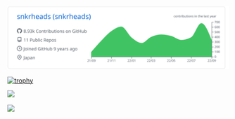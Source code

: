 [![](https://raw.githubusercontent.com/snkrheads/snkrheads/main/profile-summary-card-output/github/0-profile-details.svg)](https://github.com/vn7n24fzkq/github-profile-summary-cards)

[![trophy](https://github-profile-trophy.vercel.app/?username=snkrheads&no-frame=false&no-bg=true&margin-w=15&rank=SECRET,SSS)](https://github.com/snkrheads)

[![](https://komarev.com/ghpvc/?username=snkrheads&color=grey&label=⭐️&style=flat)](https://github.com/snkrheads)

![](https://hit.yhype.me/github/profile?user_id=5040538)
